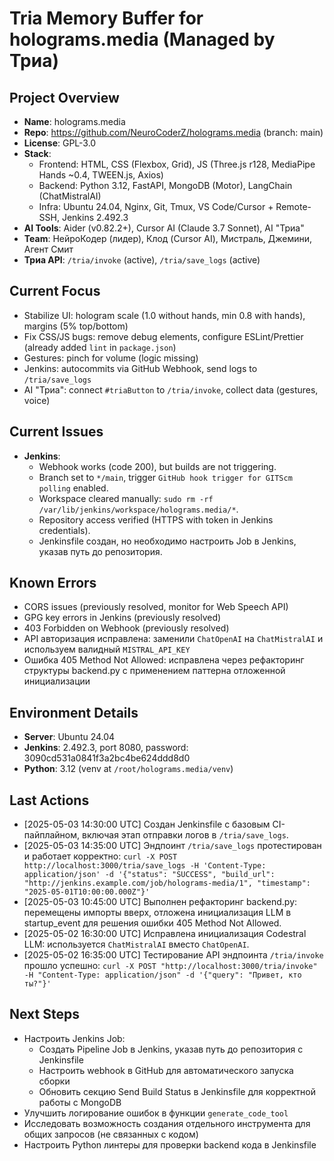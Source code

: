 # Tria Memory Buffer for holograms.media (Managed by Триа)

## Project Overview

- **Name**: holograms.media
- **Repo**: https://github.com/NeuroCoderZ/holograms.media (branch: main)
- **License**: GPL-3.0
- **Stack**:
  - Frontend: HTML, CSS (Flexbox, Grid), JS (Three.js r128, MediaPipe Hands ~0.4, TWEEN.js, Axios)
  - Backend: Python 3.12, FastAPI, MongoDB (Motor), LangChain (ChatMistralAI)
  - Infra: Ubuntu 24.04, Nginx, Git, Tmux, VS Code/Cursor + Remote-SSH, Jenkins 2.492.3
- **AI Tools**: Aider (v0.82.2+), Cursor AI (Claude 3.7 Sonnet), AI "Триа"
- **Team**: НейроКодер (лидер), Клод (Cursor AI), Мистраль, Джемини, Агент Смит
- **Триа API**: `/tria/invoke` (active), `/tria/save_logs` (active)

## Current Focus

- Stabilize UI: hologram scale (1.0 without hands, min 0.8 with hands), margins (5% top/bottom)
- Fix CSS/JS bugs: remove debug elements, configure ESLint/Prettier (already added `lint` in `package.json`)
- Gestures: pinch for volume (logic missing)
- Jenkins: autocommits via GitHub Webhook, send logs to `/tria/save_logs`
- AI "Триа": connect `#triaButton` to `/tria/invoke`, collect data (gestures, voice)

## Current Issues

- **Jenkins**:
  - Webhook works (code 200), but builds are not triggering.
  - Branch set to `*/main`, trigger `GitHub hook trigger for GITScm polling` enabled.
  - Workspace cleared manually: `sudo rm -rf /var/lib/jenkins/workspace/holograms.media/*`.
  - Repository access verified (HTTPS with token in Jenkins credentials).
  - Jenkinsfile создан, но необходимо настроить Job в Jenkins, указав путь до репозитория.

## Known Errors

- CORS issues (previously resolved, monitor for Web Speech API)
- GPG key errors in Jenkins (previously resolved)
- 403 Forbidden on Webhook (previously resolved)
- API авторизация исправлена: заменили `ChatOpenAI` на `ChatMistralAI` и используем валидный `MISTRAL_API_KEY`
- Ошибка 405 Method Not Allowed: исправлена через рефакторинг структуры backend.py с применением паттерна отложенной инициализации

## Environment Details

- **Server**: Ubuntu 24.04
- **Jenkins**: 2.492.3, port 8080, password: 3090cd531a0841f3a2bc4be624ddd8d0
- **Python**: 3.12 (venv at `/root/holograms.media/venv`)

## Last Actions

- [2025-05-03 14:30:00 UTC] Создан Jenkinsfile с базовым CI-пайплайном, включая этап отправки логов в `/tria/save_logs`.
- [2025-05-03 14:35:00 UTC] Эндпоинт `/tria/save_logs` протестирован и работает корректно: `curl -X POST http://localhost:3000/tria/save_logs -H 'Content-Type: application/json' -d '{"status": "SUCCESS", "build_url": "http://jenkins.example.com/job/holograms-media/1", "timestamp": "2025-05-01T10:00:00.000Z"}'`
- [2025-05-03 10:45:00 UTC] Выполнен рефакторинг backend.py: перемещены импорты вверх, отложена инициализация LLM в startup_event для решения ошибки 405 Method Not Allowed.
- [2025-05-02 16:30:00 UTC] Исправлена инициализация Codestral LLM: используется `ChatMistralAI` вместо `ChatOpenAI`.
- [2025-05-02 16:35:00 UTC] Тестирование API эндпоинта `/tria/invoke` прошло успешно: `curl -X POST "http://localhost:3000/tria/invoke" -H "Content-Type: application/json" -d '{"query": "Привет, кто ты?"}'`

## Next Steps

- Настроить Jenkins Job:
  - Создать Pipeline Job в Jenkins, указав путь до репозитория с Jenkinsfile
  - Настроить webhook в GitHub для автоматического запуска сборки
  - Обновить секцию Send Build Status в Jenkinsfile для корректной работы с MongoDB
- Улучшить логирование ошибок в функции `generate_code_tool`
- Исследовать возможность создания отдельного инструмента для общих запросов (не связанных с кодом)
- Настроить Python линтеры для проверки backend кода в Jenkinsfile
